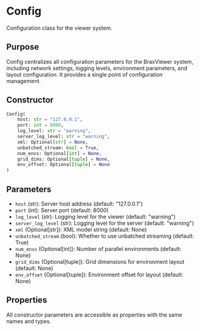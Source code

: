 # Config

Configuration class for the viewer system.

## Purpose

Config centralizes all configuration parameters for the BraxViewer system, including network settings, logging levels, environment parameters, and layout configuration. It provides a single point of configuration management.

## Constructor

```python
Config(
    host: str = "127.0.0.1",
    port: int = 8000,
    log_level: str = "warning",
    server_log_level: str = "warning",
    xml: Optional[str] = None,
    unbatched_stream: bool = True,
    num_envs: Optional[int] = None,
    grid_dims: Optional[tuple] = None,
    env_offset: Optional[tuple] = None
)
```

## Parameters

- `host` (str): Server host address (default: "127.0.0.1")
- `port` (int): Server port (default: 8000)
- `log_level` (str): Logging level for the viewer (default: "warning")
- `server_log_level` (str): Logging level for the server (default: "warning")
- `xml` (Optional[str]): XML model string (default: None)
- `unbatched_stream` (bool): Whether to use unbatched streaming (default: True)
- `num_envs` (Optional[int]): Number of parallel environments (default: None)
- `grid_dims` (Optional[tuple]): Grid dimensions for environment layout (default: None)
- `env_offset` (Optional[tuple]): Environment offset for layout (default: None)

## Properties

All constructor parameters are accessible as properties with the same names and types. 